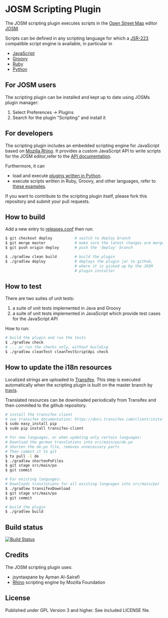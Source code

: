 # JOSM Scripting Plugin

The JOSM scripting plugin executes scripts in the [Open Street Map](http://www.openstreetmap.org) editor
[JOSM](http://josm.openstreetmap.de/).

Scripts can be defined in any scripting language for which a
[JSR-223](http://www.jcp.org/aboutJava/communityprocess/pr/jsr223/) compatible script engine is available, in  particular in
* [JavaScript](http://en.wikipedia.org/wiki/JavaScript)
* [Groovy](http://groovy.codehaus.org/)
* [Ruby](http://www.ruby-lang.org/en/)
* [Python](http://www.python.org/)

## For JOSM users
The scripting plugin can be installed and kept up to date using JOSMs plugin manager:

1. Select Preferences -> Plugins
2. Search for the plugin "Scripting" and install it

## For developers
The scripting plugin includes an embedded scripting engine for JavaScript based on
[Mozilla Rhino](http://www.mozilla.org/rhino/).
It provides a custom JavaScript API to write scripts for the JOSM editor,refer to
the [API documentation](http://gubaer.github.com/josm-scripting-plugin/).

Furthermore, it can
* load and execute [plugins written in Python](http://gubaer.github.com/josm-scripting-plugin/doc/python.html).
* execute scripts written in Ruby, Groovy, and other languages, refer to
[these examples](https://github.com/Gubaer/josm-scripting-plugin/tree/master/scripts).

If you want to contribute to the scripting plugin itself, please fork this repository and
submit your pull requests.

## How to build

Add a new entry to [releases.conf](releases.conf) then run:

```bash
$ git checkout deploy          # switch to deploy branch
$ git merge master             # make sure the latest changes are merged to 'deploy'
$ git push origin deploy       # push the 'deploy' branch

$ ./gradlew clean build        # build the plugin
$ ./gradlew deploy             # deploys the plugin jar to github,
                               # where it is picked up by the JOSM
                               # plugin installer
```

## How to test

There are two suites of unit tests:
1. a suite of unit tests implemented in Java and Groovy
2. a suite of unit tests implemented in JavaScript which provide test cases for the JavaScript API

How to run:
```bash
# build the plugin and run the tests
$ ./gradlew check
# ... or run the checks only, without building
$ ./gradlew cleanTest cleanTestScriptApi check
```

## How to update the i18n resources
Localized strings are uploaded to [Transifex](https://www.transifex.com/). This step is
executed automatically when the scripting plugin is built on the master branch by [travis](https://travis-ci.org/).

Translated resources can be downloaded periodically from Transifex and then commited to the github repository.

```bash
# install the transifex client
# see transifex documentation: https://docs.transifex.com/client/installing-the-client
$ sudo easy_install pip
$ sudo pip install transifex-client

# For new languages, or when updating only certain languages:
# Download the german translations into src/main/po/de.po
# Shorten the de.po file, removes unnecessary parts
# Then commit it to git
$ tx pull -l de
$ ./gradlew shortenPoFiles
$ git stage src/main/po
$ git commit

# For existing languages:
# Downloads translations for all existing languages into src/main/po/
$ ./gradlew transifexDownload
$ git stage src/main/po
$ git commit

# build the plugin
$ ./gradlew build
```

## Build status

[![Build Status](https://travis-ci.org/Gubaer/josm-scripting-plugin.svg?branch=master)](https://travis-ci.org/Gubaer/josm-scripting-plugin.svg?branch=master)

## Credits
The JOSM scripting plugin uses:

* jsyntaxpane by Ayman Al-Sairafi
* [Rhino](http://www.mozilla.org/rhino/) scripting engine by Mozilla Foundation

## License
Published under GPL Version 3 and higher. See included LICENSE file.
